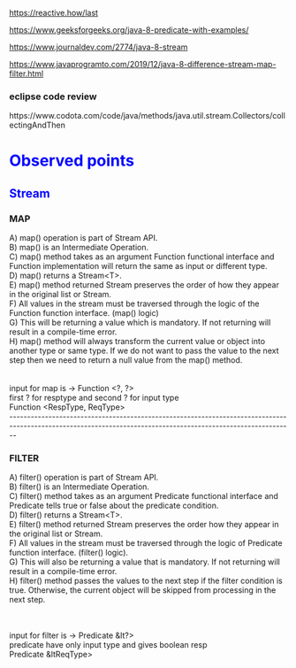 https://reactive.how/last

https://www.geeksforgeeks.org/java-8-predicate-with-examples/


https://www.journaldev.com/2774/java-8-stream

https://www.javaprogramto.com/2019/12/java-8-difference-stream-map-filter.html

<h3> eclipse code review</h3>
https://www.codota.com/code/java/methods/java.util.stream.Collectors/collectingAndThen

<h1 style="color:blue"> Observed points </h1>
<h2 style="color:blue">Stream</h2>
<h3>MAP</h3>
A) map() operation is part of Stream API.</br>
B) map() is an Intermediate Operation.</br>
C) map() method takes as an argument Function functional interface and Function implementation will return the same as input or different type.</br>
D) map() returns a Stream&lt;T&gt;.</br>
E) map() method returned Stream preserves the order of how they appear in the original list or Stream.</br>
F) All values in the stream must be traversed through the logic of the Function function interface. (map() logic)</br>
G) This will be returning a value which is mandatory. If not returning will result in a compile-time error.</br>
H) map() method will always transform the current value or object into another type or same type. If we do not want to pass the value to the next step then we need to return a null value from the map() method.</br>
</br></br>
input for map is -&gt  Function &lt?, ?></br> 
first ? for resptype and second ? for input type </br>
Function &ltRespType, ReqType></br> 
--------------------------------------------------------------------------------------------------------------------------------------------------------------

<h3>FILTER</h3>

A) filter() operation is part of Stream API.</br>
B) filter() is an Intermediate Operation.</br>
C) filter() method takes as an argument Predicate functional interface and Predicate tells true or false about the predicate condition.</br>
D) filter() returns a Stream&lt;T&gt;.</br>
E) filter() method returned Stream preserves the order how they appear in the original list or Stream.</br>
F) All values in the stream must be traversed through the logic of Predicate function interface. (filter() logic).</br>
G) This will also be returning a value that is mandatory. If not returning will result in a compile-time error.</br>
H) filter() method passes the values to the next step if the filter condition is true. Otherwise, the current object will be skipped from processing in the next step.</br>

</br></br>
input for filter is ->  Predicate &lt?></br> 
predicate have only input type and gives boolean resp</br>
Predicate &ltReqType></br> 
